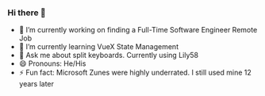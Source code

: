### Hi there 👋

<!--
**PilarCha/PilarCha** is a ✨ _special_ ✨ repository because its `README.md` (this file) appears on your GitHub profile.

Here are some ideas to get you started:
-->
- 🔭 I’m currently working on finding a Full-Time Software Engineer Remote Job
- 🌱 I’m currently learning VueX State Management
- 💬 Ask me about split keyboards. Currently using Lily58
- 😄 Pronouns: He/His
- ⚡ Fun fact: Microsoft Zunes were highly underrated. I still used mine 12 years later
